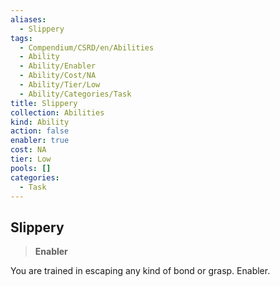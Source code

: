 ```yaml
---
aliases:
  - Slippery
tags:
  - Compendium/CSRD/en/Abilities
  - Ability
  - Ability/Enabler
  - Ability/Cost/NA
  - Ability/Tier/Low
  - Ability/Categories/Task
title: Slippery
collection: Abilities
kind: Ability
action: false
enabler: true
cost: NA
tier: Low
pools: []
categories:
  - Task
---
```

## Slippery  
>**Enabler**
  
You are trained in escaping any kind of bond or grasp. Enabler.